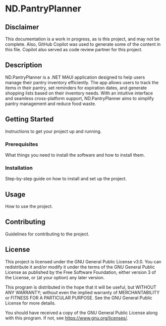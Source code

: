 # ND.PantryPlanner
## Disclaimer
This documentation is a work in progress, as is this project, and may not be complete. Also, GitHub Copilot was used to generate some of the content in this file. Copilot also served as code review partner for this project.

## Description
ND.PantryPlanner is a .NET MAUI application designed to help users manage their pantry inventory efficiently. The app allows users to track the items in their pantry, set reminders for expiration dates, and generate shopping lists based on their inventory needs. With an intuitive interface and seamless cross-platform support, ND.PantryPlanner aims to simplify pantry management and reduce food waste.

## Getting Started
Instructions to get your project up and running.

### Prerequisites
What things you need to install the software and how to install them.

### Installation
Step-by-step guide on how to install and set up the project.

## Usage
How to use the project.

## Contributing
Guidelines for contributing to the project.

## License
This project is licensed under the GNU General Public License v3.0. You can redistribute it and/or modify it under the terms of the GNU General Public License as published by the Free Software Foundation, either version 3 of the License, or (at your option) any later version.

This program is distributed in the hope that it will be useful, but WITHOUT ANY WARRANTY; without even the implied warranty of MERCHANTABILITY or FITNESS FOR A PARTICULAR PURPOSE. See the GNU General Public License for more details.

You should have received a copy of the GNU General Public License along with this program. If not, see <https://www.gnu.org/licenses/>.